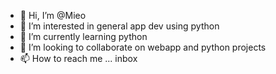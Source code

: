 - 👋 Hi, I’m @Mieo
- 👀 I’m interested in general app dev using python
- 🌱 I’m currently learning python
- 💞️ I’m looking to collaborate on webapp and python projects
- 📫 How to reach me ... inbox

<!---
Mieo/Mieo is a ✨ special ✨ repository because its `README.md` (this file) appears on your GitHub profile.
You can click the Preview link to take a look at your changes.
--->
